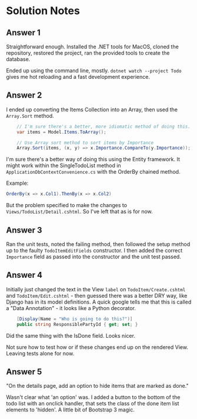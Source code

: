# Solution Notes

## Answer 1

Straightforward enough. Installed the .NET tools for MacOS, cloned the repository, restored the project, ran the provided tools to create the database.

Ended up using the command line, mostly. `dotnet watch --project Todo` gives me hot reloading and a fast development experience.

## Answer 2

I ended up converting the Items Collection into an Array, then used the `Array.Sort` method.

```csharp
    // I'm sure there's a better, more idiomatic method of doing this. I'm not a C# dev. Yet.
    var items = Model.Items.ToArray();

    // Use Array sort method to sort items by Importance
    Array.Sort(items, (x, y) => x.Importance.CompareTo(y.Importance));
```

I'm sure there's a better way of doing this using the Entity framework. It might work within the SingleTodoList method in `ApplicationDbContextConvenience.cs` with the OrderBy chained method.

Example:

```csharp
OrderBy(x => x.Col1).ThenBy(x => x.Col2)
```

But the problem specified to make the changes to `Views/TodoList/Detail.cshtml`. So I've left that as is for now.

## Answer 3

Ran the unit tests, noted the failing method, then followed the setup method up to the faulty `TodoItemEditFields` constructor. I then added the correct `Importance` field as passed into the constructor and the unit test passed.

## Answer 4

Initially just changed the text in the View `label` on `TodoItem/Create.cshtml` and `TodoItem/Edit.cshtml` - then guessed there was a better DRY way, like Django has in its model definitions. A quick google tells me that this is called a "Data Annotation" - it looks like a Python decorator.

```csharp
    [Display(Name = "Who is going to do this?")]
    public string ResponsiblePartyId { get; set; }
```

Did the same thing with the IsDone field. Looks nicer.

Not sure how to test how or if these changes end up on the rendered View. Leaving tests alone for now.

## Answer 5

"On the details page, add an option to hide items that are marked as done."

Wasn't clear what 'an option' was. I added a button to the bottom of the todo list with an onclick handler, that sets the class of the done item list elements to 'hidden'. A little bit of Bootstrap 3 magic.
